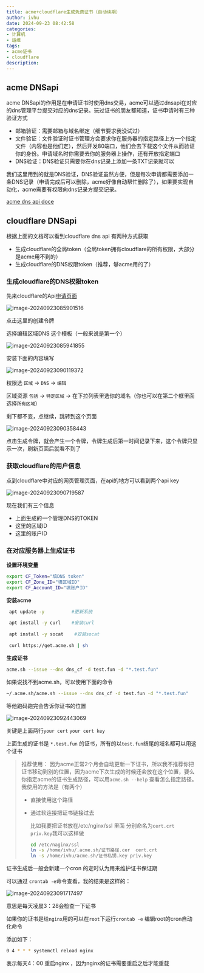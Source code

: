 ```yaml
---
title: acme+cloudflare生成免费证书（自动续期）
author: ivhu
date: 2024-09-23 08:42:58
categories:
- 计算机
- 运维
tags:
- acme证书
- cloudflare
description: 
---
```


## acme DNSapi

acme DNSapi的作用是在申请证书时使用dns交易，acme可以通过dnsapi在对应的dns管理平台提交对应的dns记录。玩过证书的朋友都知道，证书申请时有三种验证方式

- 邮箱验证：需要邮箱与域名绑定（细节要求我没试过）
- 文件验证：文件验证时证书管理方会要求你在服务器的指定路径上方一个指定文件（内容也是他们定），然后开发80端口，他们会去下载这个文件从而验证你的身份。申请域名时你需要去你的服务器上操作，还有开放指定端口
- DNS验证：DNS验证只需要你在dns记录上添加一条TXT记录就可以

我们这里用到的就是DNS验证，DNS验证虽然方便，但是每次申请都需要添加一条DNS记录（申请完成后可以删除，acme好像自动帮忙删除了），如果要实现自动化，acme需要有权限向dns记录方提交记录。

[acme dns api doce](https://github.com/acmesh-official/acme.sh/wiki/dnsapi#using-the-new-cloudflare-api-token-you-will-get-this-after-normal-login-and--scroll-down-on-dashboard-and-copy-credentials)

## cloudflare DNSapi

根据上面的文档可以看到cloudflare dns api 有两种方式获取

- 生成cloudflare的全局token（全局token拥有cloudflare的所有权限，大部分是acme用不到的）
- 生成cloudflare的DNS权限token（推荐，够acme用的了）

### 生成cloudflare的DNS权限token

先来cloudflare的Api[申请页面](https://dash.cloudflare.com/profile/api-tokens)

![image-20240923085901516](https://s2.loli.net/2024/09/23/XknlUhgI4GubSZ3.png)

点击这里的创建令牌

选择编辑区域DNS 这个模板（一般来说是第一个）

![image-20240923085941855](https://s2.loli.net/2024/09/23/ktzyeIHSbfJd9mF.png)

安装下面的内容填写

![image-20240923090119372](https://s2.loli.net/2024/09/23/NcAqGh94ifVkIaT.png)

权限选  `区域` -> `DNS` -> `编辑`

区域资源 `包括` -> `特定区域` -> 在下拉列表里选你的域名（你也可以在第二个框里面选择`所有区域`）

剩下都不变，点继续，跳转到这个页面

![image-20240923090358443](https://s2.loli.net/2024/09/23/HnLjAY7sqb95zar.png)

点击生成令牌，就会产生一个令牌，令牌生成后第一时间记录下来，这个令牌只显示一次，刷新页面后就看不到了

### 获取cloudflare的用户信息

点到cloudflare中对应的网页管理页面，在api的地方可以看到两个api key

![image-20240923090719587](https://s2.loli.net/2024/09/23/vRAkuQhniUmLYg5.png)

现在我们有三个信息

- 上面生成的一个管理DNS的TOKEN
- 这里的区域ID
- 这里的账户ID

### 在对应服务器上生成证书

**设置环境变量**

```sh
export CF_Token="填DNS token" 
export CF_Zone_ID="填区域ID" 
export CF_Account_ID="填账户ID" 
```

**安装acme**

```sh
 apt update -y          #更新系统
 
 apt install -y curl    #安装curl
 
 apt install -y socat    #安装socat
 
 curl https://get.acme.sh | sh
```

**生成证书**

```sh
acme.sh --issue --dns dns_cf -d test.fun -d "*.test.fun"
```

如果说找不到acme.sh，可以使用下面的命令

```sh
~/.acme.sh/acme.sh --issue --dns dns_cf -d test.fun -d "*.test.fun"
```

等他跑码跑完会告诉你证书的位置

![image-20240923092443069](https://s2.loli.net/2024/09/23/grt8H5Txn6kC9NG.png)

关键是上面两行`your cert` `your cert key`

上面生成的证书是 `*.test.fun` 的证书，所有的以`test.fun`结尾的域名都可以用这个证书

> 推荐使用： 因为acme正常2个月会自动更新一下证书，所以我不推荐你把证书移动到别的位置，因为acme下次生成的时候还会放在这个位置，要么你指定acme的证书生成路径，可以用`acme.sh --help` 查看怎么指定路径。我使用的方法是（有两个）
>
> - 直接使用这个路径
>
> - 通过软连接把证书链接过去
>
>   比如我要把证书放在/etc/nginx/ssl 里面 分别命名为`cert.crt`   `priv.key`我可以这样做
>
>   ```sh
>   cd /etc/naginx/ssl
>   ln -s /home/ivhu/.acme.sh/证书路径.cer  cert.crt
>   ln -s /home/ivhu/acme.sh/证书私钥.key priv.key
>   ```

证书生成后一般会新建一个cron 的定时认为用来维护证书保证期

可以通过 `crontab -e`命令查看，我的结果是这样的：

![image-20240923091717497](https://s2.loli.net/2024/09/23/Cq8gBjoKfVGNUAx.png)

意思是每天凌晨3：28会检查一下证书

如果你的证书是给`nginx`用的可以在`root`下运行`crontab -e` 编辑root的cron自动化命令

添加如下：

```sh
0 4 * * * systemctl reload nginx
```

表示每天4：00 重启nginx ，因为nginx的证书需要重启之后才能重载
